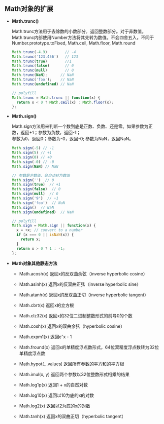 ## Math对象的扩展

* **Math.trunc()**  

  Math.trunc方法用于去除数的小数部分，返回整数部分。对于非数值，Math.trunc内部使用Number方法将其先转为数值。不会四舍五入，不同于Number.prototype.toFixed, Math.ceil, Math.floor, Math.round

  ```js
  Math.trunc(-4.9)        // -4
  Math.trunc('123.456')   // 123
  Math.trunc(true)        //1
  Math.trunc(false)       // 0
  Math.trunc(null)        // 0
  Math.trunc(NaN);      // NaN
  Math.trunc('foo');    // NaN
  Math.trunc(undefined) // NaN

  // polyfill
  Math.trunc = Math.trunc || function(x) {
    return x < 0 ? Math.ceil(x) : Math.floor(x);
  };
  ```

* **Math.sign()**  

  Math.sign方法用来判断一个数到底是正数、负数、还是零。如果参数为正数，返回+1；参数为负数，返回-1；  
  参数为0，返回0；参数为-0，返回-0; 参数为NaN，返回NaN。  

  ```js
  Math.sign(-5) // -1
  Math.sign(5) // +1
  Math.sign(0) // +0
  Math.sign(-0) // -0
  Math.sign(NaN) // NaN

  // 参数是非数值，会自动转为数值
  Math.sign('')  // 0
  Math.sign(true)  // +1
  Math.sign(false)  // 0
  Math.sign(null)  // 0
  Math.sign('9')  // +1
  Math.sign('foo')  // NaN
  Math.sign()  // NaN
  Math.sign(undefined)  // NaN

  // polyfill
  Math.sign = Math.sign || function(x) {
    x = +x; // convert to a number
    if (x === 0 || isNaN(x)) {
      return x;
    }
    return x > 0 ? 1 : -1;
  };
  ```
  
* **Math对象其他静态方法** 

  - Math.acosh(x)   返回x的反双曲余弦（inverse hyperbolic cosine）

  - Math.asinh(x)   返回x的反双曲正弦（inverse hyperbolic sine）

  - Math.atanh(x)   返回x的反双曲正切（inverse hyperbolic tangent）

  - Math.cbrt(x)    返回x的立方根

  - Math.clz32(x)   返回x的32位二进制整数形式的前导0的个数

  - Math.cosh(x)    返回x的双曲余弦（hyperbolic cosine）

  - Math.expm1(x)   返回eˆx - 1

  - Math.fround(x)  返回x的单精度浮点数形式，64位双精度浮点数转为32位单精度浮点数

  - Math.hypot(...values) 返回所有参数的平方和的平方根

  - Math.imul(x, y) 返回两个参数以32位整数形式相乘的结果

  - Math.log1p(x)   返回1 + x的自然对数

  - Math.log10(x)   返回以10为底的x的对数

  - Math.log2(x)    返回以2为底的x的对数

  - Math.tanh(x)    返回x的双曲正切（hyperbolic tangent）
